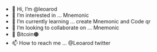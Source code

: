 - 👋 Hi, I’m @leoarod
- 👀 I’m interested in ... Mnemonic
- 🌱 I’m currently learning ... create Mnemonic and Code qr
- 💞️ I’m looking to collaborate on ... Mnemonic
- 🚀 ₿itcoin🟠
- 📫 How to reach me ... @Leoarod twitter

<!---
leoarod/leoarod is a ✨ special ✨ repository because its `README.md` (this file) appears on your GitHub profile.
You can click the Preview link to take a look at your changes.
--->

